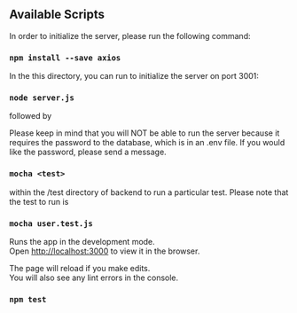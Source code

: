 ## Available Scripts

In order to initialize the server, please run the following command:

### `npm install --save axios`

In the this directory, you can run to initialize the server on port 3001:

### `node server.js`

followed by

Please keep in mind that you will NOT be able to run the server because it requires the password to the database, which is in an .env file. If you would like the password, please send a message.

### `mocha <test>`

within the /test directory of backend to run a particular test. Please note that the test to run is

### `mocha user.test.js`

Runs the app in the development mode.\
Open [http://localhost:3000](http://localhost:3000) to view it in the browser.

The page will reload if you make edits.\
You will also see any lint errors in the console.

### `npm test`

